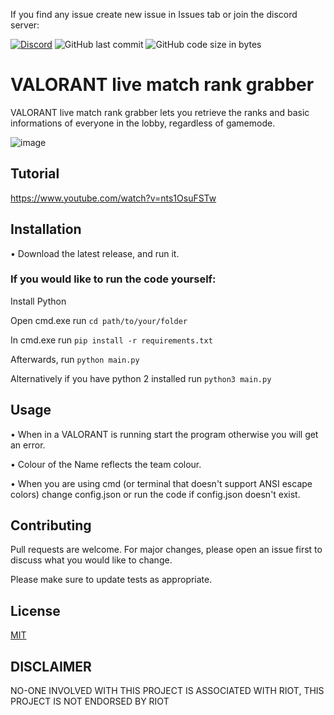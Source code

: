 If you find any issue create new issue in Issues tab or join the discord server:

[![Discord](https://img.shields.io/discord/872101595037446144?color=%236a7ec5&label=discord&logo=discord&style=plastic)](https://discord.gg/HeTKed64Ka) 
![GitHub last commit](https://img.shields.io/github/last-commit/isaacKenyon/valorant-live-match-rank-grabber?logo=github&style=plastic)
![GitHub code size in bytes](https://img.shields.io/github/languages/code-size/isaacKenyon/valorant-live-match-rank-grabber?color=bright%20green&logo=github&style=plastic)
# VALORANT live match rank grabber

VALORANT live match rank grabber lets you retrieve the ranks and basic informations of everyone in the lobby, regardless of gamemode.



![image](https://user-images.githubusercontent.com/74879467/128422692-90de1b01-ebf8-47ce-8a07-0af599d2966b.png)

## Tutorial
https://www.youtube.com/watch?v=nts1OsuFSTw

## Installation
 • Download the latest release, and run it.

### **If you would like to run the code yourself:**

Install Python

Open cmd.exe run `cd path/to/your/folder` 

In cmd.exe run `pip install -r requirements.txt`

Afterwards, run `python main.py`

Alternatively if you have python 2 installed run `python3 main.py`


## Usage
 • When in a VALORANT is running start the program otherwise you will get an error.
 
 • Colour of the Name reflects the team colour.

 • When you are using cmd (or terminal that doesn't support ANSI escape colors) change config.json or run the code if config.json doesn't exist.
## Contributing
Pull requests are welcome. For major changes, please open an issue first to discuss what you would like to change.

Please make sure to update tests as appropriate.

## License
[MIT](https://choosealicense.com/licenses/mit/)

## DISCLAIMER
NO-ONE INVOLVED WITH THIS PROJECT IS ASSOCIATED WITH RIOT, THIS PROJECT IS NOT ENDORSED BY RIOT
